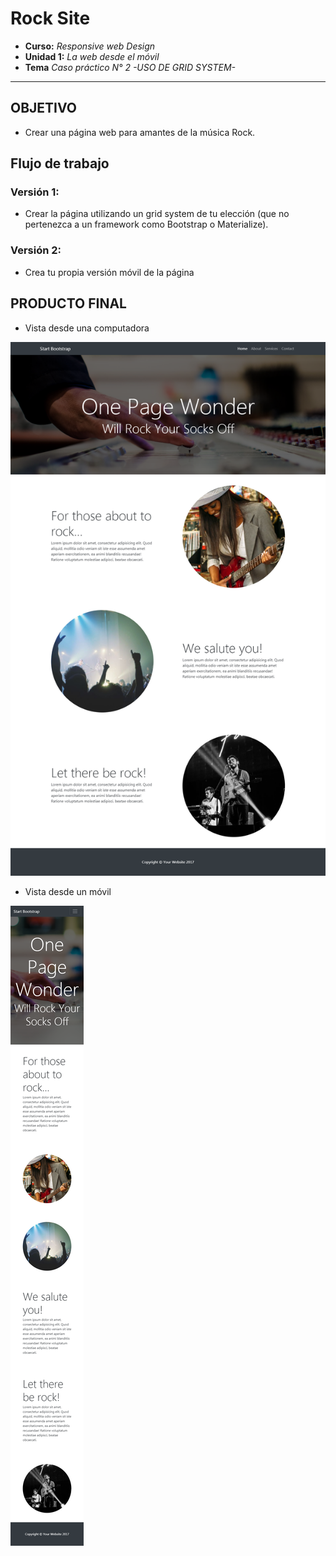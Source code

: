 # Rock Site

* **Curso:** _Responsive web Design_
* **Unidad 1:** _La web desde el móvil_
* **Tema** _Caso práctico N° 2 -USO DE GRID SYSTEM-_ 

***
## OBJETIVO

* Crear una página web para amantes de la música Rock.

## Flujo de trabajo

### Versión 1: 
* Crear la página utilizando un grid system de tu elección (que no pertenezca a un framework como Bootstrap o Materialize). 
### Versión 2: 
* Crea tu propia versión móvil de la página

## PRODUCTO FINAL

* Vista desde una computadora

![recursos](docs/rock-desktop.png)

* Vista desde un móvil

![recursos](docs/rock-movil.png)

